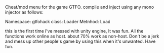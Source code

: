Cheat/mod menu for the game GTFO. compile and inject using any mono injector as follows:

Namespace: gtfohack
class: Loader
Metnhod: Load

this is the first time i've messed with unity engine, It was fun.
All the functions work online as host. about 70% work as non-host. 
Don't be a jerk and mess up other people's game by using this when it's unwanted.
Have fun.